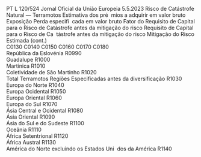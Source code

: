 PT  L 120/524 Jornal Oficial da União Europeia 5.5.2023
 Risco de Catástrofe Natural — Terramotos  Estimativa dos pré ­
mios a adquirir em 
valor bruto  Exposição  Perda especifi ­
cada em valor 
bruto  Fator do Requisito 
de Capital para o 
Risco de Catástrofe 
antes da mitigação 
do risco  Requisito de 
Capital para o 
Risco de Ca ­
tástrofe antes 
da mitigação 
do risco  Mitigação do Risco 
Estimada  (cont.)  
C0130  C0140  C0150  C0160  C0170  C0180  
República da Eslovénia  R0990  
Guadalupe  R1000  
Martinica  R1010  
Coletividade de São Martinho  R1020  
Total Terramotos Regiões Especificadas 
antes da diversificação  R1030  
Europa do Norte  R1040  
Europa Ocidental  R1050  
Europa Oriental  R1060  
Europa do Sul  R1070  
Ásia Central e Ocidental  R1080  
Ásia Oriental  R1090  
Ásia do Sul e do Sudeste  R1100  
Oceânia  R1110  
África Setentrional  R1120  
África Austral  R1130  
América do Norte excluindo os Estados Uni ­
dos da América  R1140